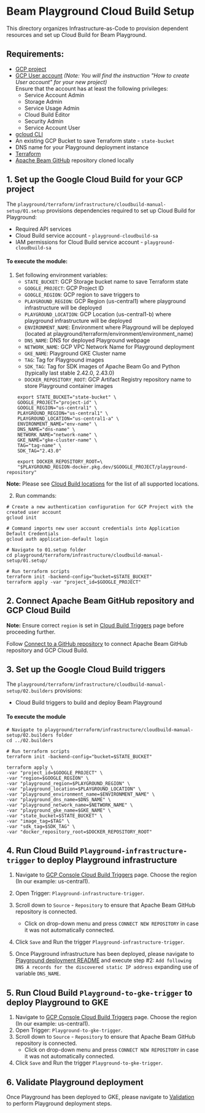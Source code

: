 <!---
    Licensed to the Apache Software Foundation (ASF) under one
    or more contributor license agreements.  See the NOTICE file
    distributed with this work for additional information
    regarding copyright ownership.  The ASF licenses this file
    to you under the Apache License, Version 2.0 (the
    "License"); you may not use this file except in compliance
    with the License.  You may obtain a copy of the License at
      http://www.apache.org/licenses/LICENSE-2.0
    Unless required by applicable law or agreed to in writing,
    software distributed under the License is distributed on an
    "AS IS" BASIS, WITHOUT WARRANTIES OR CONDITIONS OF ANY
    KIND, either express or implied.  See the License for the
    specific language governing permissions and limitations
    under the License.
-->

# Beam Playground Cloud Build Setup

This directory organizes Infrastructure-as-Code to provision dependent resources and set up Cloud Build for Beam Playground.

## Requirements:

- [GCP project](https://cloud.google.com/resource-manager/docs/creating-managing-projects)
- [GCP User account](https://cloud.google.com/appengine/docs/standard/access-control?tab=python) _(Note: You will find the instruction "How to create User account" for your new project)_<br>
  Ensure that the account has at least the following privileges:
    - Service Account Admin
    - Storage Admin
    - Service Usage Admin
    - Cloud Build Editor
    - Security Admin
    - Service Account User
- [gcloud CLI](https://cloud.google.com/sdk/docs/install-sdk)
- An existing GCP Bucket to save Terraform state - `state-bucket`
- DNS name for your Playground deployment instance
- [Terraform](https://www.terraform.io/)
- [Apache Beam GitHub](https://github.com/apache/beam) repository cloned locally

## 1. Set up the Google Cloud Build for your GCP project

The `playground/terraform/infrastructure/cloudbuild-manual-setup/01.setup` provisions dependencies required to set up Cloud Build for Playground:
- Required API services
- Cloud Build service account - `playground-cloudbuild-sa`
- IAM permissions for Cloud Build service account - `playground-cloudbuild-sa`

#### To execute the module:

1. Set following environment variables:
   - `STATE_BUCKET`: GCP Storage bucket name to save Terraform state
   - `GOOGLE_PROJECT`: GCP Project ID
   - `GOOGLE_REGION`: GCP region to save triggers to
   - `PLAYGROUND_REGION`: GCP Region (us-central1) where playground infrastructure will be deployed
   - `PLAYGROUND_LOCATION`: GCP Location (us-central1-b) where playground infrastructure will be deployed
   - `ENVIRONMENT_NAME`: Environment where Playground will be deployed (located at playground/terraform/environment/environment_name)
   - `DNS_NAME`: DNS for deployed Playground webpage
   - `NETWORK_NAME`: GCP VPC Network Name for Playground deployment
   - `GKE_NAME`: Playground GKE Cluster name
   - `TAG`: Tag for Playground images
   - `SDK_TAG`: Tag for SDK images of Apache Beam Go and Python (typically last stable 2.42.0, 2.43.0)
   - `DOCKER_REPOSITORY_ROOT`: GCP Artifact Registry repository name to store Playground container images

```console
    export STATE_BUCKET="state-bucket" \
    GOOGLE_PROJECT="project-id" \
    GOOGLE_REGION="us-central1" \
    PLAYGROUND_REGION="us-central1" \
    PLAYGROUND_LOCATION="us-central1-a" \
    ENVIRONMENT_NAME="env-name" \
    DNS_NAME="dns-name" \
    NETWORK_NAME="network-name" \
    GKE_NAME="gke-cluster-name" \
    TAG="tag-name" \
    SDK_TAG="2.43.0"

    export DOCKER_REPOSITORY_ROOT=\
    "$PLAYGROUND_REGION-docker.pkg.dev/$GOOGLE_PROJECT/playground-repository"
```
**Note:**  Please see [Cloud Build locations](https://cloud.google.com/build/docs/locations) for the list of all supported locations.

2. Run commands:


```console
# Create a new authentication configuration for GCP Project with the created user account
gcloud init

# Command imports new user account credentials into Application Default Credentials
gcloud auth application-default login

# Navigate to 01.setup folder
cd playground/terraform/infrastructure/cloudbuild-manual-setup/01.setup/

# Run terraform scripts
terraform init -backend-config="bucket=$STATE_BUCKET"
terraform apply -var "project_id=$GOOGLE_PROJECT"
```

## 2. Connect Apache Beam GitHub repository and GCP Cloud Build

**Note:** Ensure correct `region` is set in [Cloud Build Triggers](https://console.cloud.google.com/cloud-build/triggers) page before proceeding further.

Follow [Connect to a GitHub repository](https://cloud.google.com/build/docs/automating-builds/github/connect-repo-github) to connect Apache Beam GitHub repository and GCP Cloud Build.

## 3. Set up the Google Cloud Build triggers

The `playground/terraform/infrastructure/cloudbuild-manual-setup/02.builders` provisions:
- Cloud Build triggers to build and deploy Beam Playground

#### To execute the module


```
# Navigate to playground/terraform/infrastructure/cloudbuild-manual-setup/02.builders folder
cd ../02.builders

# Run terraform scripts
terraform init -backend-config="bucket=$STATE_BUCKET"

terraform apply \
-var "project_id=$GOOGLE_PROJECT" \
-var "region=$GOOGLE_REGION" \
-var "playground_region=$PLAYGROUND_REGION" \
-var "playground_location=$PLAYGROUND_LOCATION" \
-var "playground_environment_name=$ENVIRONMENT_NAME" \
-var "playground_dns_name=$DNS_NAME" \
-var "playground_network_name=$NETWORK_NAME" \
-var "playground_gke_name=$GKE_NAME" \
-var "state_bucket=$STATE_BUCKET" \
-var "image_tag=$TAG" \
-var "sdk_tag=$SDK_TAG" \
-var "docker_repository_root=$DOCKER_REPOSITORY_ROOT"
```

## 4. Run Cloud Build `Playground-infrastructure-trigger` to deploy Playground infrastructure

1. Navigate to [GCP Console Cloud Build Triggers](https://console.cloud.google.com/cloud-build/triggers) page. Choose the region (In our example: us-central1).
2. Open Trigger: `Playground-infrastructure-trigger`.
3. Scroll down to `Source` - `Repository` to ensure that Apache Beam GitHub repository is connected.
   - Click on drop-down menu and press `CONNECT NEW REPOSITORY` in case it was not automatically connected.
4. Click `Save` and Run the trigger `Playground-infrastructure-trigger`.

5. Once Playground infrastructure has been deployed, please navigate to
   [Playground deployment README](https://github.com/apache/beam/tree/master/playground/terraform#deploy-playground-infrastructure) and execute step #2:
   `Add following DNS A records for the discovered static IP address` expanding use of variable `DNS_NAME`.

## 5. Run Cloud Build `Playground-to-gke-trigger` to deploy Playground to GKE

1. Navigate to [GCP Console Cloud Build Triggers](https://console.cloud.google.com/cloud-build/triggers) page. Choose the region (In our example: us-central1).
2. Open Trigger: `Playground-to-gke-trigger`.
3.  Scroll down to `Source` - `Repository` to ensure that Apache Beam GitHub repository is connected.
    - Click on drop-down menu and press `CONNECT NEW REPOSITORY` in case it was not automatically connected.
4. Click `Save` and Run the trigger `Playground-to-gke-trigger`.

## 6. Validate Playground deployment

Once Playground has been deployed to GKE, please navigate to [Validation](https://github.com/apache/beam/tree/master/playground/terraform#validate-deployed-playground) to perform Playground deployment steps.